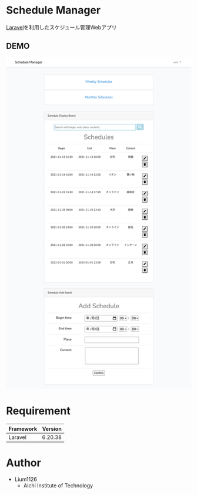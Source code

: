 # Schedule Manager
[Laravel](http://laravel.jp/)を利用したスケジュール管理Webアプリ

## DEMO
![](./img/fullhome.png)

# Requirement

| Framework | Version |
| --- | --- |
| Laravel | 6.20.38 |

# Author

- Lium1126
  - Aichi Institute of Technology
